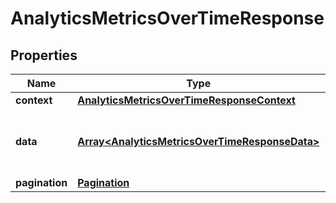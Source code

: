 
# AnalyticsMetricsOverTimeResponse

## Properties

Name | Type | Description | Notes
------------ | ------------- | ------------- | -------------
**context** | [**AnalyticsMetricsOverTimeResponseContext**](AnalyticsMetricsOverTimeResponseContext.md) |  | 
**data** | [**Array&lt;AnalyticsMetricsOverTimeResponseData&gt;**](AnalyticsMetricsOverTimeResponseData.md) | Returns an array of metrics and the timestamps. | 
**pagination** | [**Pagination**](Pagination.md) |  | 



